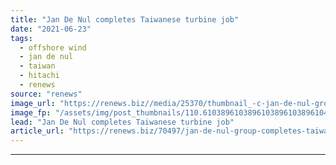 ```yaml
---
title: "Jan De Nul completes Taiwanese turbine job"
date: "2021-06-23"
tags: 
  - offshore wind
  - jan de nul
  - taiwan
  - hitachi
  - renews
source: "renews"
image_url: "https://renews.biz//media/25370/thumbnail_-c-jan-de-nul-group-end-of-turbine-installation-for-tpc-owf-taiwan-1.jpg?mode=crop&width=770&heightratio=0.6103896103896103896103896104&slimmage=true"
image_fp: "/assets/img/post_thumbnails/110.6103896103896103896103896104&slimmage=true"
lead: "Jan De Nul completes Taiwanese turbine job"
article_url: "https://renews.biz/70497/jan-de-nul-group-completes-taiwanese-turbine-installation/"
---
```


---
